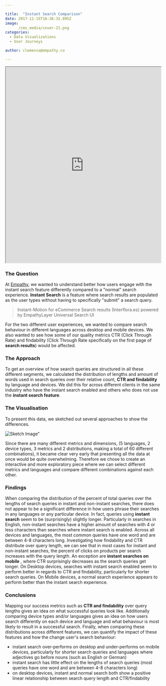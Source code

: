 ```yaml
---

title:  "Instant Search Comparison"
date: 2017-11-15T16:36:32.895Z
image:
      /cms_media/cover-21.png
categories:
  - Data Visualizations
  - User Journeys

author: clemensa@empathy.co

---
```

<div class="col-sm-12" align="center">
	<iframe src="https://www.imagineyourdata.com/datavis/instantsearch-comparison-public/" framebimg-order="1" width="100%" height="635px"></iframe>
</div>

### The Question
At <a href="https://empathy.co" target="_blank">Empathy</a>, we wanted to understand better how users engage with the instant search feature differently compared to a "normal" search experience. __Instant Search__ is a feature where search results are populated as the user types without having to specifically "submit" a search query.



>Instant-Motion for eCommerce Search results (Interflora.es) powered by EmpathyLayer Universal Search UI


For the two different user experiences, we wanted to compare search behaviour in different languages across desktop and mobile devices. We also wanted to see how some of our quality metrics CTR (Click Through Rate) and findability (Click Through Rate specifically on the first page of __search results__) would be affected.

### The Approach
To get an overview of how search queries are structured in all these different segments, we calculated the distribution of lengths and amount of words used in search queries over their relative count, __CTR and findability__ by language and devices. We did this for across different clients in the same industry who have the instant search enabled and others who does not use the __instant search feature__.

### The Visualisation
To present this data, we sketched out several approaches to show the differences.


![Sketch Image"]( /cms_media/sketch_image.jpg )

Since there are many different metrics and dimensions, (5 languages, 2 device types, 3 metrics and 2 distributions, making a total of 60 different combinations), it became clear very early that presenting all the data at once would be quite overwhelming. Therefore we chose to create an interactive and more exploratory piece where we can select different metrics and languages and compare different combinations against each other.

### Findings
When comparing the distribution of the percent of total queries over the lengths of search queries in instant and non-instant searches, there does not appear to be a significant difference in how users phrase their searches in any languages or any particular device. In fact, queries using __instant search__ seem to be (surprisingly) slightly longer. Particularly in searches in English, non-instant searches have a higher amount of searches with 4 or less characters than searches where instant search is enabled. Across all devices and languages, the most common queries have one word and are between 4-8 characters long.
Investigating how findability and CTR distribute over query length, we can see that in most cases for instant and non-instant searches, the percent of clicks on products per search increases with the query length. An exception are __instant searches on mobile__ , where CTR surprisingly decreases as the search queries get longer. On Desktop devices, searches with instant search enabled seem to perform better in regards to CTR and findability, particularly for shorter search queries. On Mobile devices, a normal search experience appears to perform better than the instant search experience.

### Conclusions
Mapping our success metrics such as __CTR and findability__ over query lengths gives an idea on what successful queries look like. Additionally comparing device types and/or languages gives an idea on how  users search differently on each device and language and what behaviour is most likely to result in a successful search. Finally, when comparing these distributions across different features, we can quantify the impact of these features and how the change user's search behaviour:

- instant search over-performs on desktop and under-performs on mobile devices, particularly for shorter search queries and languages where adjectives go before nouns (such as English or German)
- instant search has little effect on the lengths of search queries (most queries have one word and are between 4-8 characters long)
- on desktop devices, instant and normal search both show a positive linear relationship between search query length and CTR/findability
